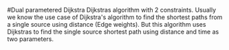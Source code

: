 #Dual parametered Dijkstra
Dijkstras algorithm with 2 constraints.
Usually we know the use case of Dijkstra's algorithm to find the shortest paths from a single source using distance (Edge weights). But this algorithm uses Dijkstras to find the single source shortest path using distance and time as two parameters.
